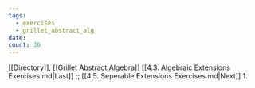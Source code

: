 ```yaml
---
tags:
  - exercises
  - grillet_abstract_alg
date:
count: 36
---
```

[[Directory]], [[Grillet Abstract Algebra]]
[[4.3. Algebraic Extensions Exercises.md|Last]] ;; [[4.5. Seperable Extensions Exercises.md|Next]]
1. 